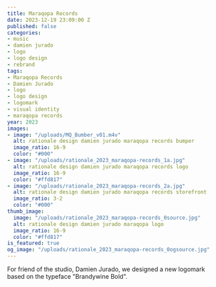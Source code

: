 ```yaml
---
title: Maraqopa Records
date: 2023-12-19 23:09:00 Z
published: false
categories:
- music
- damien jurado
- logo
- logo design
- rebrand
tags:
- Maraqopa Records
- Damien Jurado
- logo
- logo design
- logomark
- visual identity
- maraqopa records
year: 2023
images:
- image: "/uploads/MQ_Bumber_v01.m4v"
  alt: rationale design damien jurado maraqopa records bumper
  image_ratio: 16-9
  color: "#000"
- image: "/uploads/rationale_2023_maraqopa-records_1a.jpg"
  alt: rationale design damien jurado maraqopa records logo
  image_ratio: 16-9
  color: "#ffd817"
- image: "/uploads/rationale_2023_maraqopa-records_2a.jpg"
  alt: rationale design damien jurado maraqopa records storefront
  image_ratio: 3-2
  color: "#000"
thumb_image:
  image: "/uploads/rationale_2023_maraqopa-records_0source.jpg"
  alt: rationale design damien jurado maraqopa logo
  image_ratio: 16-9
  color: "#ffd817"
is_featured: true
og_image: "/uploads/rationale_2023_maraqopa-records_0ogsource.jpg"
---
```


For friend of the studio, Damien Jurado, we designed a new logomark based on the typeface "Brandywine Bold". 
